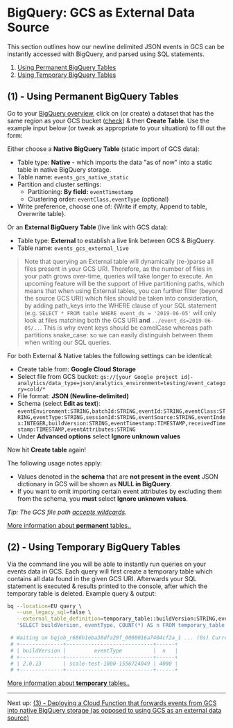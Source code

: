 # BigQuery: GCS as External Data Source

This section outlines how our newline delimited JSON events in GCS can be instantly accessed with BigQuery, and parsed using SQL statements.

1. [Using Permanent BigQuery Tables](#1---using-permanent-bigquery-tables)
2. [Using Temporary BigQuery Tables](#2---using-temporary-bigquery-tables)

## (1) - Using Permanent BigQuery Tables

Go to your [BigQuery overview](https://console.cloud.google.com/bigquery), click on (or create) a dataset that has the same region as your GCS bucket ([check](https://console.cloud.google.com/storage/)) & then **Create Table**. Use the example input below (or tweak as appropriate to your situation) to fill out the form:

Either choose a **Native BigQuery Table** (static import of GCS data):

- Table type: **Native** - which imports the data "as of now" into a static table in native BigQuery storage.
- Table name: `events_gcs_native_static`
- Partition and cluster settings:
    + Partitioning: **By field:** `eventTimestamp`
    + Clustering order: `eventClass,eventType` (optional)
- Write preference, choose one of: {Write if empty, Append to table, Overwrite table}.

Or an **External BigQuery Table** (live link with GCS data):

- Table type: **External** to establish a live link between GCS & BigQuery.
- Table name: `events_gcs_external_live`

> Note that querying an External table will dynamically (re-)parse all files present in your GCS URI. Therefore, as the number of files in your path grows over-time, queries will take longer to execute. An upcoming feature will be the support of Hive partitioning paths, which means that when using External tables, you can further filter (beyond the source GCS URI) which files should be taken into consideration, by adding path_keys into the WHERE clause of your SQL statement (e.g. `SELECT * FROM table WHERE event_ds = '2019-06-05'` will only look at files matching both the GCS URI **and** `../event_ds=2019-06-05/..`. This is why event keys should be camelCase whereas path partitions snake_case: so we can easily distinguish between them when writing our SQL queries.

For both External & Native tables the following settings can be identical:

- Create table from: **Google Cloud Storage**
- Select file from GCS bucket: `gs://[your Google project id]-analytics/data_type=json/analytics_environment=testing/event_category=cold/*`
- File format: **JSON (Newline-delimited)**
- Schema (select **Edit as text**): `eventEnvironment:STRING,batchId:STRING,eventId:STRING,eventClass:STRING,eventType:STRING,sessionId:STRING,eventSource:STRING,eventIndex:INTEGER,buildVersion:STRING,eventTimestamp:TIMESTAMP,receivedTimestamp:TIMESTAMP,eventAttributes:STRING`
- Under **Advanced options** select **Ignore unknown values**

Now hit **Create table** again!

The following usage notes apply:

- Values denoted in the **schema** that are **not present in the event** JSON dictionary in GCS will be shown as **NULL in BigQuery**.
- If you want to omit importing certain event attributes by excluding them from the schema, you **must** select **Ignore unknown values**.

_Tip: The GCS file path [accepts wildcards](https://cloud.google.com/bigquery/external-data-cloud-storage#wildcard-support)._

[More information about **permanent** tables..](https://cloud.google.com/bigquery/external-data-cloud-storage#permanent-tables)

## (2) - Using Temporary BigQuery Tables

Via the command line you will be able to instantly run queries on your events data in GCS. Each query will first create a temporary table which contains all data found in the given GCS URI. Afterwards your SQL statement is executed & results printed to the console, after which the temporary table is deleted. Example query & output:

```bash
bq --location=EU query \
   --use_legacy_sql=false \
   --external_table_definition=temporary_table::buildVersion:STRING,eventType:STRING@NEWLINE_DELIMITED_JSON=gs://[your Google project id]-analytics/data_type=json/analytics_environment=testing/event_category=cold/\* \
   'SELECT buildVersion, eventType, COUNT(*) AS n FROM temporary_table GROUP BY 1, 2;'

 # Waiting on bqjob_r686b1eba38dfa29f_0000016a7404cf2a_1 ... (0s) Current status: DONE   
 # +--------------+----------------------------+------+
 # | buildVersion |         eventType          |  n   |
 # +--------------+----------------------------+------+
 # | 2.0.13       | scale-test-1000-1556724049 | 4000 |
 # +--------------+----------------------------+------+
```

[More information about **temporary** tables..](https://cloud.google.com/bigquery/external-data-cloud-storage#temporary-tables)

---

Next up: [(3) - Deploying a Cloud Function that forwards events from GCS into native BigQuery storage (as opposed to using GCS as an external data source)](./3-bigquery-cloud-function.md)
